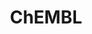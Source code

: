 ---
layout: default
bigquery: https://console.cloud.google.com/bigquery?p=patents-public-data&d=ebi_chembl&page=dataset
citation: '"The ChEMBL database in 2017." Anna Gaulton, Anne Hersey, Michał Nowotka,
  A Patrícia Bento, Jon Chambers, David Mendez, Prudence Mutowo, Francis Atkinson,
  Louisa J Bellis, Elena Cibrián-Uhalte, Mark Davies, Nathan Dedman, Anneli Karlsson,
  María Paula Magariños, John P Overington, George Papadatos, Ines Smit, Andrew R
  Leach Nucleic acids Research (2017) 45 (Database Issue), D945-D954'
contributors: European Bioinformatics Institute
cost: None
description: ChEMBL Data is a manually curated database of small molecules used in
  drug discovery, including information about existing patented drugs.
documentation: 'schema: https://www.ebi.ac.uk/chembl/db_schema


  '
last_edit: 04/05/2022, 11:22:26
location: https://console.cloud.google.com/marketplace/product/google_patents_public_datasets/chembl
maintained_by: EMBL-EBI, an outstation of European Molecular Biology Laboratory
related_publications: '

  ChEMBL: towards direct deposition of bioassay data.


  Mendez D, Gaulton A, Bento AP, Chambers J, De Veij M, Félix E, Magariños MP, Mosquera
  JF, Mutowo P, Nowotka M, Gordillo-Marañón M, Hunter F, Junco L, Mugumbate G, Rodriguez-Lopez
  M, Atkinson F, Bosc N, Radoux CJ, Segura-Cabrera A, Hersey A, Leach AR.


  — Nucleic Acids Res. 2019; 47(D1):D930-D940. doi: 10.1093/nar/gky1075

  '
schema_fields:
- assay_test_type
- as_id
- pref_name
- target_mapping
- withdrawn_reason
- acd_logd
- mc_target_accession
- alert_set_id
- site_name
- syn_type
- parameter_value
- assay_class_id
- molfile
- mol_atc_id
- short_name
- nda_type
- country
- subgroup
- last_page
- db_source
- num_lipinski_ro5_violations
- compound_name
- efo_id
- qudt_units
- entity_id
- sei
- active_molregno
- pubmed_id
- ridx
- enzyme_name
- standard_units
- psa
- patent_use_code
- class_type
- organism
- level5
- ddd_id
- published_type
- published_units
- hrac_class_id
- comp_class_id
- assay_type
- actsm_id
- l7
- assay_strain
- src_compound_id
- aidx
- synonyms
- source
- go_id
- strength
- stem
- doc_type
- mc_target_type
- uo_units
- assay_id
- molregno
- year
- potential_duplicate
- updated_by
- relationship_desc
- delist_flag
- submission_date
- src_id
- component_id
- molsyn_id
- previous_company
- acd_most_bpka
- standard_relation
- warnref_id
- level3_description
- aromatic_rings
- site_residues
- domain_name
- assay_tissue
- species_group_flag
- cell_description
- assay_category
- cx_most_bpka
- orig_description
- mesh_heading
- curation_comment
- irac_class_id
- value
- mw_freebase
- status
- site_id
- uberon_id
- hbd
- withdrawn_country
- alert_id
- protclasssyn_id
- disease_efficacy
- level4
- downgraded
- standard_flag
- helm_notation
- isoform
- binding_site_comment
- parent_go_id
- rtb
- normal_range_min
- l3
- stat
- warning_class
- substrate_record_id
- therapeutic_flag
- first_approval
- heavy_atoms
- job_id
- variant_id
- authors
- acd_logp
- alert_name
- drug_product_flag
- mw_monoisotopic
- doi
- src_short_name
- lle
- mesh_id
- usan_substem
- annotation
- confidence
- tissue_id
- end_position
- indication_class
- res_stem_id
- standard_upper_value
- first_in_class
- ad_type
- prodrug
- efo_term
- patent_expire_date
- comments
- mec_id
- targcomp_id
- domain_id
- who_extra
- l4
- availability_type
- confidence_score
- ref_id
- homologue
- smarts
- standard_inchi
- standard_text_value
- product_id
- dosed_ingredient
- metabolite_record_id
- cell_name
- num_alerts
- mutation
- aspect
- company
- mol_irac_id
- normal_range_max
- standard_type
- prediction_method
- co_stem_id
- ass_cls_map_id
- oral
- assay_organism
- patent_no
- polymer_flag
- path
- warning_id
- smid
- canonical_smiles
- rgid
- patent_id
- chirality
- chebi_par_id
- publication_number
- ddd_comment
- l8
- qed_weighted
- predbind_id
- target_desc
- num_ro5_violations
- dosage_form
- relationship_type
- active_ingredient
- set_name
- met_id
- max_phase_for_ind
- definition
- ddd_admr
- activity_id
- parent_type
- atc_code
- sequence_md5sum
- standard_inchi_key
- class_level
- volume
- level2
- ref_url
- cell_ontology_id
- domain_description
- standard_value
- hba_lipinski
- ddd_value
- record_id
- molecule_type
- met_comment
- accession
- ddd_units
- creation_date
- upper_value
- sitecomp_id
- cpd_str_alert_id
- research_stem
- mecref_id
- bao_endpoint
- level1
- level4_description
- compound_key
- protein_class_desc
- chembl_id
- irac_code
- black_box_warning
- molecular_species
- idx
- cx_logd
- usan_stem_definition
- full_molformula
- ingredient
- cx_logp
- log_id
- curated_by
- journal
- name
- assay_desc
- level3
- bao_id
- activity_count
- pathway_key
- direct_interaction
- usan_stem
- l6
- text_value
- cell_source_tissue
- result_flag
- entity_type
- molecular_mechanism
- hbd_lipinski
- hrac_code
- acd_most_apka
- assay_tax_id
- parenteral
- major_class
- le
- action_type
- parent_molregno
- assay_source
- cl_lincs_id
- src_description
- mechanism_comment
- applicant_full_name
- mc_organism
- abstract
- tid
- oc_id
- bao_format
- l2
- assay_param_id
- pchembl_value
- mechanism_of_action
- who_name
- first_page
- parameter_type
- ro3_pass
- published_value
- issue
- structure_type
- caloha_id
- met_conversion
- inorganic_flag
- description
- compd_id
- ap_id
- mc_target_name
- compsyn_id
- last_active
- drugind_id
- route
- component_synonym
- withdrawn_year
- level1_description
- warning_description
- assay_cell_type
- warning_year
- mol_frac_id
- biocomp_id
- pathway_id
- natural_product
- start_position
- cellosaurus_id
- published_relation
- protein_class_synonym
- l5
- ref_type
- alogp
- component_type
- mc_tax_id
- hba
- tax_id
- topical
- cell_source_tax_id
- enzyme_tid
- cidx
- relationship
- protein_class_id
- parent_id
- usan_year
- frac_class_id
- prod_pat_id
- priority
- tid_fixed
- title
- max_phase
- type
- sequence
- drug_substance_flag
- data_validity_comment
- activity_comment
- label
- toid
- frac_code
- units
- cell_source_organism
- related_tid
- warning_country
- approval_date
- updated_on
- db_version
- cell_id
- domain_type
- warning_type
- version
- drug_record_id
- metref_id
- l1
- src_assay_id
- usan_stem_id
- assay_subcellular_fraction
- relation
- mol_hrac_id
- full_mwt
- cx_most_apka
- tbl
- withdrawn_class
- innovator_company
- clo_id
- comp_go_id
- selectivity_comment
- targrel_id
- indref_id
- source_domain_id
- doc_id
- formulation_id
- withdrawn_flag
- level2_description
- bei
- target_type
- std_act_id
- bto_id
- stem_class
- trade_name
shortname: chembl
tags:
- biotechnology
- health
- chemical
- bioinformatics
- medical
terms_of_use: CC BY-SA 3.0
title: ChEMBL
uuid: e232a192-965c-4ec9-904c-155b6dfe56c5
---